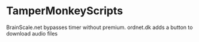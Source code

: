 # TamperMonkeyScripts

 BrainScale.net bypasses timer without premium.
ordnet.dk adds a button to download audio files

